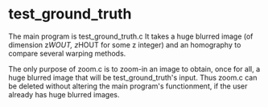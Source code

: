 # test_ground_truth

The main program is test_ground_truth.c
It takes a huge blurred image (of dimension z*WOUT, z*HOUT for some z integer) and an homography to compare several warping methods.


The only purpose of zoom.c is to zoom-in an image to obtain, once for all, a huge blurred image that will be test_ground_truth's input. Thus zoom.c can be deleted without altering the main program's functionment, if the user already has huge blurred images.
